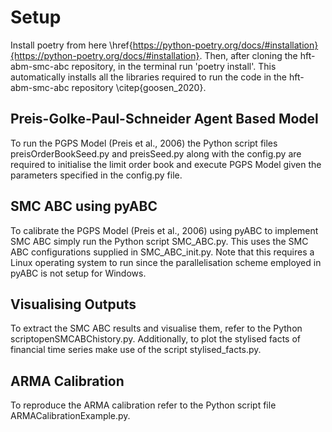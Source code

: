 # Setup

Install poetry from here \href{https://python-poetry.org/docs/#installation}{https://python-poetry.org/docs/#installation}. Then, after cloning the hft-abm-smc-abc repository, in the terminal run 'poetry install'. This automatically installs all the libraries required to run the code in the hft-abm-smc-abc repository \citep{goosen_2020}.

## Preis-Golke-Paul-Schneider Agent Based Model
To run the PGPS Model (Preis et al., 2006) the Python script files preisOrderBookSeed.py and preisSeed.py along with the config.py are required to initialise the limit order book and execute PGPS Model given the parameters specified in the config.py file. 

## SMC ABC using pyABC
To calibrate the PGPS Model (Preis et al., 2006) using pyABC to implement  SMC ABC simply run the Python script SMC_ABC.py. This uses the SMC ABC configurations supplied in SMC_ABC_init.py. Note that this requires a Linux operating system to run since the parallelisation scheme employed in pyABC is not setup for Windows.

## Visualising Outputs
To extract the SMC ABC results and visualise them, refer to the Python scriptopenSMCABChistory.py. Additionally, to plot the stylised facts of financial time series make use of the script stylised_facts.py.

## ARMA Calibration
To reproduce the ARMA calibration refer to the Python script file ARMACalibrationExample.py.
